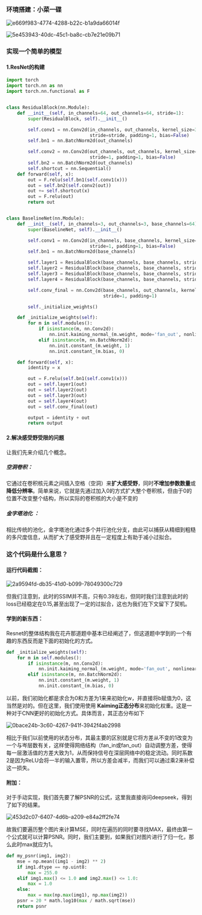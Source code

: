 ### 环境搭建：小菜一碟

![e669f983-4774-4288-b22c-b1a9da66014f](./Img/e669f983-4774-4288-b22c-b1a9da66014f.png)

![5e453943-40dc-45c1-ba8c-cb7e21e09b71](./Img/5e453943-40dc-45c1-ba8c-cb7e21e09b71.png)

###  实现一个简单的模型

#### 1.ResNet的构建

```python
import torch
import torch.nn as nn
import torch.nn.functional as F


class ResidualBlock(nn.Module):
    def __init__(self, in_channels=64, out_channels=64, stride=1):
        super(ResidualBlock, self).__init__()

        self.conv1 = nn.Conv2d(in_channels, out_channels, kernel_size=3,
                               stride=stride, padding=1, bias=False)
        self.bn1 = nn.BatchNorm2d(out_channels)

        self.conv2 = nn.Conv2d(out_channels, out_channels, kernel_size=3,
                               stride=1, padding=1, bias=False)
        self.bn2 = nn.BatchNorm2d(out_channels)
        self.shortcut = nn.Sequential()
    def forward(self, x):
        out = F.relu(self.bn1(self.conv1(x)))
        out = self.bn2(self.conv2(out))
        out += self.shortcut(x)
        out = F.relu(out)
        return out


class BaselineNet(nn.Module):
    def __init__(self, in_channels=3, out_channels=3, base_channels=64):
        super(BaselineNet, self).__init__()

        self.conv1 = nn.Conv2d(in_channels, base_channels, kernel_size=3,
                               stride=1, padding=1, bias=False)
        self.bn1 = nn.BatchNorm2d(base_channels)

        self.layer1 = ResidualBlock(base_channels, base_channels, stride=1)
        self.layer2 = ResidualBlock(base_channels, base_channels, stride=1)
        self.layer3 = ResidualBlock(base_channels, base_channels, stride=1)
        self.layer4 = ResidualBlock(base_channels, base_channels, stride=1)

        self.conv_final = nn.Conv2d(base_channels, out_channels, kernel_size=3,
                                    stride=1, padding=1)

        self._initialize_weights()

    def _initialize_weights(self):
        for m in self.modules():
            if isinstance(m, nn.Conv2d):
                nn.init.kaiming_normal_(m.weight, mode='fan_out', nonlinearity='relu')
            elif isinstance(m, nn.BatchNorm2d):
                nn.init.constant_(m.weight, 1)
                nn.init.constant_(m.bias, 0)

    def forward(self, x):
        identity = x

        out = F.relu(self.bn1(self.conv1(x)))
        out = self.layer1(out)
        out = self.layer2(out)
        out = self.layer3(out)
        out = self.layer4(out)
        out = self.conv_final(out)

        output = identity + out
        return output
```

#### 2.解决感受野受限的问题

让我们先来介绍几个概念。

##### 空洞卷积：

它通过在卷积核元素之间插入空格（空洞）来**扩大感受野**，同时**不增加参数数量**或**降低分辨率**。简单来说，它就是先通过加入0的方式扩大整个卷积核，但由于0的位置不改变整个结构，所以实际的卷积核的大小是不变的

##### 金字塔池化 ：

相比传统的池化，金字塔池化通过多个并行池化分支，由此可以捕获从精细到粗糙的多尺度信息，从而扩大了感受野并且在一定程度上有助于减小过拟合。

### 这个代码是什么意思？

#### 运行代码截图：

![2a9594fd-db35-41d0-b099-78049300c729](./Img/2a9594fd-db35-41d0-b099-78049300c729.png)

但我们注意到，此时的SSIM并不高，只有0.39左右，但同时我们注意到此时的loss已经稳定在0.15,甚至出现了一定的过拟合，这也为我们在下文留下了契机。

#### 学到的新东西：

Resnet的整体结构我在花卉那道题中基本已经阐述了，但这道题中学到的一个有趣的东西反而是下面的初始化的方式。

```python
def _initialize_weights(self):
    for m in self.modules():
        if isinstance(m, nn.Conv2d):
            nn.init.kaiming_normal_(m.weight, mode='fan_out', nonlinearity='relu')
        elif isinstance(m, nn.BatchNorm2d):
            nn.init.constant_(m.weight, 1)
            nn.init.constant_(m.bias, 0)
```

以前，我们初始化都是求合为0和方差为1来来初始化w，并直接将b赋值为0，这当然是对的。但在这里，我们使用使用 **Kaiming正态分布**来初始化权重。这是一种对于CNN更好的初始化方式。具体而言，其正态分布如下

![0bace24b-3c60-4267-941f-3942f4ab2998](./Img/0bace24b-3c60-4267-941f-3942f4ab2998.png)

相比于我们以前使用的状态分布，其最主要的区别就是它将方差从不变的1改变为一个与岑层数有关，这样使得网络结构（fan_in或fan_out）自动调整方差，使得每一层激活值的方差大致为1，从而保持信号在深层网络中的稳定流动。同时系数2是因为ReLU会将一半的输入置零，所以方差会减半，而我们可以通过乘2来补偿这一损失。

#### 附加：

对于手动实现，我们首先要了解PSNR的公式，这里我直接询问deepseek，得到了如下的结果。

![453d2c07-6407-4d6b-a209-e84a2ff2fe74](./Img/453d2c07-6407-4d6b-a209-e84a2ff2fe74.png)

故我们要遍历整个图片来计算MSE，同时在遍历的同时要寻找MAX，最终由第一个公式就可以计算PSNR。同时，我们主要到，如果我们对图片进行了归一化，那么此时max就应为1。

```python
def my_psnr(img1, img2):
    mse = np.mean((img1 - img2) ** 2)
    if img1.dtype == np.uint8:
        max = 255.0
    elif img1.max() <= 1.0 and img2.max() <= 1.0:
        max = 1.0
    else:
        max = max(np.max(img1), np.max(img2))
    psnr = 20 * math.log10(max / math.sqrt(mse))
    return psnr
```

